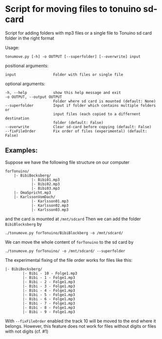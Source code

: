 Script for moving files to tonuino sd-card
==========================================

Script for adding folders with mp3 files or a single file to Tonuino sd card
folder in the right format

Usage: 

    tonumove.py [-h] -o OUTPUT [--superfolder] [--overwrite] input


positional arguments:

    input                 Folder with files or single file

optional arguments:

    -h, --help            show this help message and exit
    -o OUTPUT, --output OUTPUT
                          Folder where sd card is mounted (default: None)
    --superfolder         Input if folder which contains multiple folders or
                          input files (each copied to a differnent destination
                          folder (default: False)
    --overwrite           Clear sd-card before copying (default: False)
    --fixFileOrder        Fix order of files (experimental) (default: False)




Examples:
--------

Suppose we have the following file structure on our computer

    forTonuino/
        |- BibiBocksberg/
                |- Bibi01.mp3
                |- Bibi02.mp3
                |- Bibi03.mp3
        |- OmaSpricht.mp3
        |- KarlssonVomDach/
                |- Karlsson01.mp3
                |- Karlsson02.mp3
                |- Karlsson03.mp3

and the card is mounted at ``/mnt/sdcard``
Then we can add the folder ``BibiBlocksberg`` by 

    ./tonumove.py forTonuino/BibiBlockberg -o /mnt/sdcard/

We can move the whole content of ``forTonuino`` to the sd card by

    ./tonumove.py forTonuino/ -o /mnt/sdcard/ --superfolder


The experimental fixing of the file order works for files like this:

    |- BibiBocksberg/
            |- Bibi - 10 - Folge1.mp3
            |- Bibi - 1 - Folge1.mp3
            |- Bibi - 2 - Folge1.mp3
            |- Bibi - 3 - Folge1.mp3
            |- Bibi - 4 - Folge1.mp3
            |- Bibi - 5 - Folge1.mp3
            |- Bibi - 6 - Folge1.mp3
            |- Bibi - 7 - Folge1.mp3
            |- Bibi - 8 - Folge1.mp3
            |- Bibi - 9 - Folge1.mp3

With ``--fixFileOrder`` enabled the track 10 will be moved to the end where it belongs.
However, this feature does not work for files without digits or files with not digits (cf. #1)
